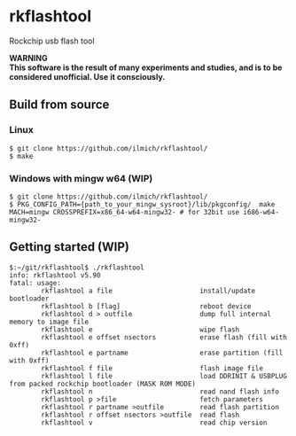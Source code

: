 # rkflashtool
Rockchip usb flash tool

**WARNING**  
**This software is the result of many experiments and studies, and is to be considered unofficial. Use it consciously.**

## Build from source
### Linux
```
$ git clone https://github.com/ilmich/rkflashtool/
$ make
```
### Windows with mingw w64 (WIP)
```
$ git clone https://github.com/ilmich/rkflashtool/
$ PKG_CONFIG_PATH={path_to_your_mingw_sysroot}/lib/pkgconfig/  make MACH=mingw CROSSPREFIX=x86_64-w64-mingw32- # for 32bit use i686-w64-mingw32-
```

## Getting started (WIP)
```
$:~/git/rkflashtool$ ./rkflashtool 
info: rkflashtool v5.90
fatal: usage:
        rkflashtool a file                      install/update bootloader
        rkflashtool b [flag]                    reboot device
        rkflashtool d > outfile                 dump full internal memory to image file
        rkflashtool e                           wipe flash
        rkflashtool e offset nsectors           erase flash (fill with 0xff)
        rkflashtool e partname                  erase partition (fill with 0xff)
        rkflashtool f file                      flash image file
        rkflashtool l file                      load DDRINIT & USBPLUG from packed rockchip bootloader (MASK ROM MODE)
        rkflashtool n                           read nand flash info
        rkflashtool p >file                     fetch parameters
        rkflashtool r partname >outfile         read flash partition
        rkflashtool r offset nsectors >outfile  read flash
        rkflashtool v                           read chip version

```
##

